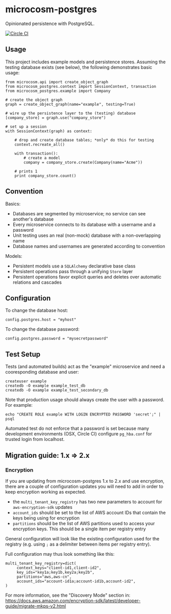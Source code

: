 # microcosm-postgres

Opinionated persistence with PostgreSQL.


[![Circle CI](https://circleci.com/gh/globality-corp/microcosm-postgres/tree/develop.svg?style=svg)](https://circleci.com/gh/globality-corp/microcosm-postgres/tree/develop)


## Usage

This project includes example models and persistence stores. Assuming the testing
database exists (see below), the following demonstrates basic usage:

    from microcosm.api import create_object_graph
    from microcosm_postgres.context import SessionContext, transaction
    from microcosm_postgres.example import Company

    # create the object graph
    graph = create_object_graph(name="example", testing=True)

    # wire up the persistence layer to the (testing) database
    [company_store] = graph.use("company_store")

    # set up a session
    with SessionContext(graph) as context:

        # drop and create database tables; *only* do this for testing
        context.recreate_all()

        with transaction():
            # create a model
            company = company_store.create(Company(name="Acme"))

        # prints 1
        print company_store.count()


## Convention

Basics:

 -  Databases are segmented by microservice; no service can see another's database
 -  Every microservice connects to its database with a username and a password
 -  Unit testing uses an real (non-mock) database with a non-overlapping name
 -  Database names and usernames are generated according to convention

Models:

 -  Persistent models use a `SQLAlchemy` declarative base class
 -  Persistent operations pass through a unifying `Store` layer
 -  Persistent operations favor explicit queries and deletes over automatic relations and cascades


## Configuration

To change the database host:

    config.postgres.host = "myhost"

To change the database password:

    config.postgres.password = "mysecretpassword"


## Test Setup

Tests (and automated builds) act as the "example" microservice and need a cooresponding database
and user:

    createuser example
    createdb -O example example_test_db
    createdb -O example example_test_secondary_db

Note that production usage should always create the user with a password. For example:

    echo "CREATE ROLE example WITH LOGIN ENCRYPTED PASSWORD 'secret';" | psql

Automated test do not enforce that a password is set because many development environments
(OSX, Circle CI) configure `pg_hba.conf` for trusted login from localhost.

## Migration guide: 1.x => 2.x

### Encryption

If you are updating from microcosm-postgres 1.x to 2.x and use encryption, there are a couple of
configuration updates you will need to add in order to keep encryption working as expected.

* the `multi_tenant_key_registry` has two new parameters to account for `aws-encryption-sdk` updates
* `account_ids` should be set to the list of AWS account IDs that contain the keys being using for encryption
* `partitions` should be the list of AWS partitions used to access your encryption keys. This should be a single
item per registry entry

General configuration will look like the existing configuration used for the registry (e.g. using `;` as a delimiter
between items per registry entry).

Full configuration may thus look something like this:

    multi_tenant_key_registry=dict(
         context_keys="client-id1,client-id2",
         key_ids="key1a;key1b,key2a;key2b",
         partitions="aws,aws-cn",
         account_ids="account-id1a;account-id1b,account-id2",
    )

For more information, see the "Discovery Mode" section in:
https://docs.aws.amazon.com/encryption-sdk/latest/developer-guide/migrate-mkps-v2.html
